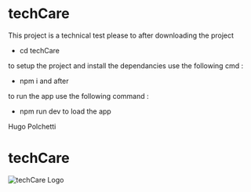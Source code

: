 # techCare

This project is a technical test please to after downloading the project

- cd techCare

to setup the project and install the dependancies use the following cmd :

- npm i and after

to run the app use the following command :

- npm run dev to load the app

Hugo Polchetti

# techCare

![techCare Logo](https://github.com/user-attachments/assets/bc4d2199-d893-4bb2-af50-771e05c53913)
